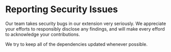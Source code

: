# Reporting Security Issues

Our team takes security bugs in our extension very seriously. We appreciate your efforts to responsibly disclose any findings, and will make every efford to acknowledge your contributions.

We try to keep all of the dependencies updated whenever possible.
